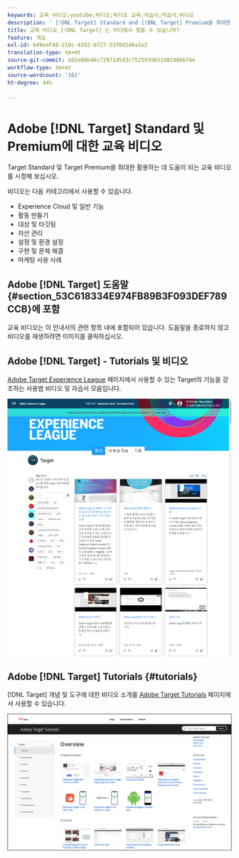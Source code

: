 ```yaml
---
keywords: 교육 비디오;youtube;비디오;비디오 교육;자습서;자습서;비디오
description: ' [!DNL Target] Standard and [!DNL Target] Premium을 최대한 활용할 수 있도록 교육 비디오를 시청하십시오.'
title: 교육 비디오 [!DNL Target] 는 어디에서 찾을 수 있습니까?
feature: 개요
exl-id: 649eaf48-210c-4192-b727-53f0d146a1e2
translation-type: tm+mt
source-git-commit: a92e88b46c72971d5d3c752593d651d8290b674e
workflow-type: tm+mt
source-wordcount: '161'
ht-degree: 44%

---
```


# Adobe [!DNL Target] Standard 및 Premium에 대한 교육 비디오

Target Standard 및 Target Premium을 최대한 활용하는 데 도움이 되는 교육 비디오를 시청해 보십시오.

비디오는 다음 카테고리에서 사용할 수 있습니다.

* Experience Cloud 및 일반 기능
* 활동 만들기
* 대상 및 타깃팅
* 자산 관리
* 설정 및 환경 설정
* 구현 및 문제 해결
* 마케팅 사용 사례

## Adobe [!DNL Target] 도움말 {#section_53C618334E974FB89B3F093DEF789CCB}에 포함

교육 비디오는 이 안내서의 관련 항목 내에 포함되어 있습니다. 도움말을 종료하지 않고 비디오를 재생하려면 이미지를 클릭하십시오.

## Adobe [!DNL Target] - Tutorials 및 비디오

[Adobe Target Experience League](https://guided.adobe.com/#recommended/solutions/target) 페이지에서 사용할 수 있는 Target의 기능을 강조하는 사용법 비디오 및 자습서 모음입니다.

![Experience League 비디오](/help/c-intro/assets/experience-league.png)

## Adobe [!DNL Target] Tutorials {#tutorials}

[!DNL Target] 개념 및 도구에 대한 비디오 소개를 [Adobe Target Tutorials](https://experienceleague.adobe.com/docs/target-learn/tutorials/overview.html) 페이지에서 사용할 수 있습니다.

![Adobe Target 자습서](/help/c-intro/assets/adobe-target-tutorials-new.png)

